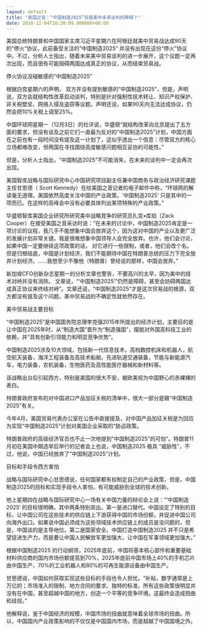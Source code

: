 ```yaml
---
layout: default
title: "美国之音：“中国制造2025”将是美中未来谈判的障碍？"
date: 2018-12-04T10:20:09.000000+00:00
---
```


美国总统特朗普和中国国家主席习近平星期六在阿根廷就美中贸易战达成90天的“停火“协议，此前备受关注的“中国制造2025“ 并没有出现在这份“停火”协议中。不过，分析人士指出，随着未来美中贸易谈判的进一步展开，这个议题一定再次出现，而且很有可能阻碍两国达成真正的协议，从而结束贸易战。

停火协议没碰敏感的“中国制造2025”

根据白宫星期六的声明， 双方并没有提到敏感的“中国制造2025”，但是，声明说，双方会就结构性改革启动谈判，特别是针对强制性技术转让、知识产权保护、非关税壁垒、网络入侵及盗窃等议题。声明还说，如果90天内无法达成协议，仍然会把10%关税上调至25%。

中国环球网星期一（12月3日）的社评说，华盛顿“就结构改革向北京提出了五方面的要求，但没有谈及之前它们一直最为反对的“中国制造2025”计划，中国方面在之前也有一段时间没有提及这一计划了，这似乎透出一个信息：尽管双方的核心立场都难改变，但两国在寻找围绕高度敏感问题相互妥协的可能性。”

但是，分析人士指出，“中国制造2025”不可能消失，在未来的谈判中一定会再次出现。

美国智库战略与国际研究中心中国研究项目副主任兼中国商务与政治经济研究课题主任甘思德（ Scott Kennedy）在给美国之音记者的电子邮件中称，“环球网的解读毫无道理。美国依然高度关注中国的产业政策。‘中国制造2025‘ 只是其中的一项而已。在这样的高峰会中没有必要具体列出某项特殊的产业政策。”

华盛顿智库美国企业研究所研究美中战略竞争的研究员扎克•库珀（Zack Cooper）在接受美国之音采访时说：“在未来的讨论中，中国制造2025肯定是一项讨论的议程，我几乎不能想象中国会放弃这个，因为这对中国的产业以及更广泛的发展计划非常关键。我是很难想象中国领导人会完全放弃。也许，他们会讨论，如果中国一定要继续这项政策的话， 对它进行一些限制，或者，他们会改个名。但是归根结底，中国是计划经济，我们不能期待中国在特朗普总统的压力下完全放弃计划经济。……我想至少不像他（特朗普）曾经说的那样，中国会放弃。”

新加坡CFO创新杂志星期一的分析文章也警告，不要高兴的太早，因为美中的技术对峙并没有消除。 文章说，“‘中国制造2025’”仍然是障碍，甚至会妨碍两国达成真正协议来终结对峙”。文章还说，“中国制造2025“才是这次贸易战的根源，双方都没有提及这个问题，美中贸易战的不确定性就依然存在。

美中贸易战主要目标

“中国制造2025”是中国国务院总理李克强2015年所提出的经济计划，主要目的是让中国在2025年时，从“制造大国”晋升为“制造强国”，摆脱对外国高科技工业的依赖，并“具有创新引领能力和明显竞争优势“。

中国制造2025涉及10大领域，包括新一代信息技术，高档数控机床和机器人，航空航天装备，海洋工程装备及高技术船舶，先进轨道交通装备，节能与新能源汽车，电力装备，农机装备，生物医药及高性能医疗器械和新材料等。

该战略出台后引起西方，特别是美国的很大不安，被欧美视为中国野心的赤裸裸的表白。

特朗普政府宣布的对中国进口产品加征关税的清单中，很大一部分是跟“中国制造2025”有关。

今年4月，美国贸易代表办公室在公告中直接提及，对中国产品加征关税是为回应为实现“中国制造2025”计划对美国企业采取的“胁迫政策。

特朗普政府的高级经济官员也不止一次地提到“中国制造2025“的可怕“。特朗普11月初在美国中期选举后举行的记者会上也说，中国制造2025 极具 “威胁性”，不过，他说，中国已经放弃了“中国制造2025”计划。

目标和手段令西方害怕

战略与国际研究中心甘思德说，任何国家都有权制定自己的产业政策，但是，中国制造2025的目标和实现手段令人害怕，有可能威胁到全球的技术创新。

他上星期四在战略与国际研究中心一场有关中国力量的辩论会上说：“‘中国制造2025‘ 的目标很明确，其中两条特别突出。第一是进口替代。中国设定了特别的目标，让中国公司在这些技术的供应链上下游获得中国的市场份额，并促进中国公司向海外出口。如果说中国必须成为这些领域技术供应链上的成员是没问题的，但是，中国谈的是主导地位。第二是国家安全。中国打造中国制造2025 并不只是希望促进生产力，而是要让中国人民解放军更加强大，让中国在军事领域更加强大。”

根据中国制造2025 的行动纲领，2025年底前，中国将基本核心部件和重要基础材料供应商的国内市场份额提高到70%，2025年底前中国市场上40%的手机芯片由中国生产，70%的工业机器人和80%的可再生能源设备由中国生产。

甘思德说，中国如何获取实现这些目标的手段也令人担忧。“补贴，数字通常是上万亿的；市场准入的限制、地方合同的要求、独特的标准，所有这些政策很明显并没有在中国，甚至超越中国的地方，创造一个平等的竞争环境。这最终会造成扭曲和歧视。”

他解释说，鉴于中国经济的规模，中国市场的扭曲就意味着全球市场的扭曲。所以，中国国内产业政策影响的不仅仅是中国国内市场，而是超越了中国国境之外。

